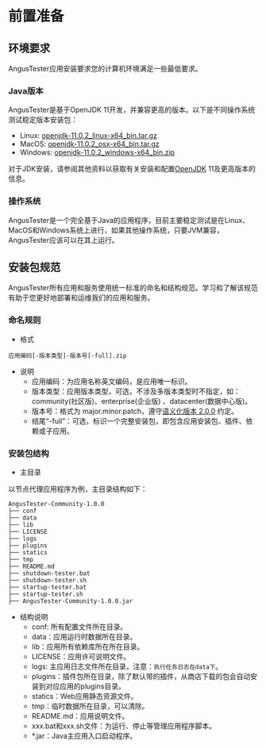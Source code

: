# 前置准备

## 环境要求

AngusTester应用安装要求您的计算机环境满足一些最低要求。

### Java版本

AngusTester是基于OpenJDK 11开发，并兼容更高的版本。以下是不同操作系统测试稳定版本安装包：

- Linux: [openjdk-11.0.2_linux-x64_bin.tar.gz](https://bj-c1-prod-files.xcan.cloud/storage/pubapi/v1/file/openjdk-11.0.2_linux-x64_bin.tar.gz?fid=223372998432784414)
- MacOS: [openjdk-11.0.2_osx-x64_bin.tar.gz](https://bj-c1-prod-files.xcan.cloud/storage/pubapi/v1/file/openjdk-11.0.2_osx-x64_bin.tar.gz?fid=223372998432784410)
- Windows: [openjdk-11.0.2_windows-x64_bin.zip](https://bj-c1-prod-files.xcan.cloud/storage/pubapi/v1/file/openjdk-11.0.2_windows-x64_bin.zip?fid=223372998432784412)

对于JDK安装，请参阅其他资料以获取有关安装和配置[OpenJDK](https://jdk.java.net/archive/) 11及更高版本的信息。

### 操作系统

AngusTester是一个完全基于Java的应用程序，目前主要稳定测试是在Linux、MacOS和Windows系统上进行，如果其他操作系统，只要JVM兼容，AngusTester应该可以在其上运行。

## 安装包规范

AngusTester所有应用和服务使用统一标准的命名和结构规范。学习和了解该规范有助于您更好地部署和运维我们的应用和服务。

### 命名规则

- 格式

`应用编码[-版本类型]-版本号[-full].zip`

- 说明
    - 应用编码：为应用名称英文编码，是应用唯一标识。
    - 版本类型：应用版本类型，可选，不涉及多版本类型时不指定，如：community(社区版)、enterprise(企业版) 、datacenter(数据中心版)。
    - 版本号：格式为 major.minor.patch，遵守[语义化版本 2.0.0](https://semver.org/lang/zh-CN/) 约定。
    - 结尾“-full”：可选，标识一个完整安装包，即包含应用安装包、插件、依赖或子应用。

### 安装包结构

- 主目录

以节点代理应用程序为例，主目录结构如下：

```text
AngusTester-Community-1.0.0
├── conf
├── data
├── lib
├── LICENSE
├── logs
├── plugins
├── statics
├── tmp
├── README.md
├── shutdown-tester.bat
├── shutdown-tester.sh
├── startup-tester.bat
├── startup-tester.sh
├── AngusTester-Community-1.0.0.jar
```

- 结构说明
    - conf: 所有配置文件所在目录。
    - data：应用运行时数据所在目录。
    - lib：应用所有依赖库所在所在目录。
    - LICENSE：应用许可说明文件。
    - logs: 主应用日志文件所在目录，注意：`执行任务日志在data下`。
    - plugins：插件包所在目录，除了默认带的插件，从商店下载的包会自动安装到对应应用的plugins目录。
    - statics：Web应用静态资源文件。
    - tmp：临时数据所在目录，可以清除。
    - README.md：应用说明文件。
    - xxx.bat和xxx.sh文件：为运行、停止等管理应用程序脚本。
    - *.jar：Java主应用入口启动程序。 
